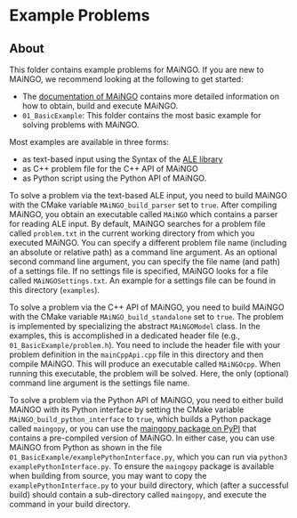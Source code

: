 # Example Problems

## About

This folder contains example problems for MAiNGO. 
If you are new to MAiNGO, we recommend looking at the following to get started:
* The [documentation of MAiNGO](https://avt-svt.pages.rwth-aachen.de/public/maingo) contains more detailed information on how to obtain, build and execute MAiNGO.
* `01_BasicExample`: This folder contains the most basic example for solving problems with MAiNGO.

Most examples are available in three forms:
* as text-based input using the Syntax of the [ALE library](https://git.rwth-aachen.de/avt-svt/public/libale)
* as C++ problem file for the C++ API of MAiNGO
* as Python script using the Python API of MAiNGO.

To solve a problem via the text-based ALE input, you need to build MAiNGO with the CMake variable `MAiNGO_build_parser` set to `true`.
After compiling MAiNGO, you obtain an executable called `MAiNGO` which contains a parser for reading ALE input.
By default, MAiNGO searches for a problem file called `problem.txt` in the current working directory from which you executed MAiNGO.
You can specify a different problem file name (including an absolute or relative path) as a command line argument.
As an optional second command line argument, you can specify the file name (and path) of a settings file. If no settings file is specified, MAiNGO looks for a file called `MAiNGOSettings.txt`.
An example for a settings file can be found in this directory (`examples`).

To solve a problem via the C++ API of MAiNGO, you need to build MAiNGO with the CMake variable `MAiNGO_build_standalone` set to `true`.
The problem is implemented by specializing the abstract `MAiNGOModel` class. In the examples, this is accomplished in a dedicated header file (e.g., `01_BasicExample/problem.h`).
You need to include the header file with your problem definition in the `mainCppApi.cpp` file in this directory and then compile MAiNGO. This will produce an executable called `MAiNGOcpp`.
When running this executable, the problem will be solved. Here, the only (optional) command line argument is the settings file name.

To solve a problem via the Python API of MAiNGO, you need to either build MAiNGO with its Python interface by setting the CMake variable `MAiNGO_build_python_interface` to `true`,
which builds a Python package called `maingopy`, or you can use the [maingopy package on PyPI](https://pypi.org/project/maingopy) that contains a pre-compiled version of MAiNGO.
In either case, you can use MAiNGO from Python as shown in the file `01_BasicExample/examplePythonInterface.py`, which you can run via `python3 examplePythonInterface.py`.
To ensure the `maingopy` package is available when building from source, you may want to copy the `examplePythonInterface.py` to your build directory, which (after a successful build) should contain a sub-directory called `maingopy`, and execute the command in your build directory.
